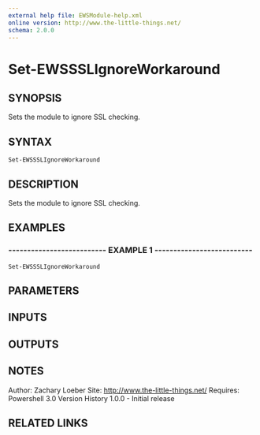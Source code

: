 ```yaml
---
external help file: EWSModule-help.xml
online version: http://www.the-little-things.net/
schema: 2.0.0
---
```


# Set-EWSSSLIgnoreWorkaround

## SYNOPSIS
Sets the module to ignore SSL checking.

## SYNTAX

```
Set-EWSSSLIgnoreWorkaround
```

## DESCRIPTION
Sets the module to ignore SSL checking.

## EXAMPLES

### -------------------------- EXAMPLE 1 --------------------------
```
Set-EWSSSLIgnoreWorkaround
```

## PARAMETERS

## INPUTS

## OUTPUTS

## NOTES
Author: Zachary Loeber
Site: http://www.the-little-things.net/
Requires: Powershell 3.0
Version History
1.0.0 - Initial release

## RELATED LINKS

